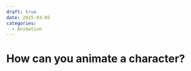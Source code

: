 ```yaml
---
draft: true
date: 2025-03-05
categories:
  - Animation
---
```


# How can you animate a character?

<!-- more -->
